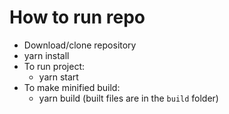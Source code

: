 # How to run repo

- Download/clone repository
- yarn install
- To run project:
  - yarn start
- To make minified build:
  - yarn build (built files are in the `build` folder)

